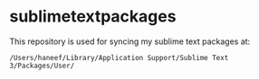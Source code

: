 # sublimetextpackages
This repository is used for syncing my sublime text packages at:

`/Users/haneef/Library/Application Support/Sublime Text 3/Packages/User/`
